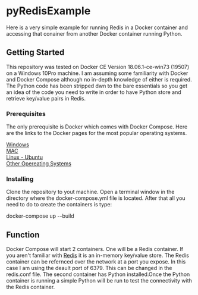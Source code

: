 # pyRedisExample

Here is a very simple example for running Redis in a Docker container and accessing that conainer from another Docker container running Python.

## Getting Started

This repository was tested on Docker CE Version 18.06.1-ce-win73 (19507) on a Windows 10Pro machine. I am assuming some familiarity with Docker and Docker Compose although no in-depth knowledge of either is required. The Python code has been stripped dwn to the bare essentials so you get an idea of the code you need to write in order to have Python store and retrieve key/value pairs in Redis.

### Prerequisites

The only prerequisite is Docker which comes with Docker Compose. Here are the links to the Docker pages  for the most popular operating systems.

[Windows](https://docs.docker.com/docker-for-windows/) \
[MAC](https://docs.docker.com/docker-for-mac/)  \
[Linux - Ubuntu](https://docs.docker.com/install/linux/docker-ce/ubuntu/)  \
[Other Opereating Systems](https://docs.docker.com/install/overview/)



### Installing

Clone the repository to yout machine. Open a terminal window in the directory where the docker-compose.yml file is located. After that all you need to do to create the containers is type:

docker-compose up --build

## Function

Docker Compose will start 2 containers. One will be a Redis container. If you aren't familiar with [Redis](https://redis.io/) it is an in-memory key/value store. The Redis container can be refernced over the network at a port you expose. In this case I am using the deault port of 6379. This can be changed in the redis.conf file. The second container has Python installed.Once the Python container is running a simple Python will be run to test the connectivity with the Redis container.

